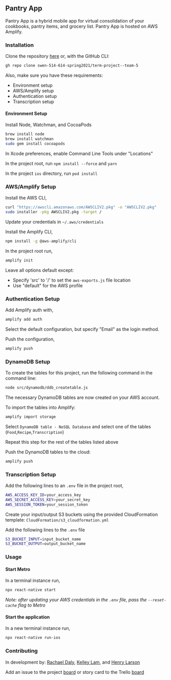 ## Pantry App

Pantry App is a hybrid mobile app for virtual consolidation of your cookbooks, pantry items, and grocery list. Pantry App is hosted on AWS Amplify.

### Installation

Clone the repository [here](https://github.com/swen-514-614-spring2021/term-project--team-5.git) or,
with the GitHub CLI:

```bash
gh repo clone swen-514-614-spring2021/term-project--team-5
```

Also, make sure you have these requirements:

- Environment setup
- AWS/Amplify setup
- Authentication setup
- Transcription setup

#### Environment Setup

Install Node, Watchman, and CocoaPods

```bash
brew install node
brew install watchman
sudo gem install cocoapods
```

In Xcode preferences, enable Command Line Tools under "Locations"

In the project root, run `npm install --force` and `yarn`

In the project `ios` directory, run `pod install`

### AWS/Amplify Setup
Install the AWS CLI,

```bash
curl "https://awscli.amazonaws.com/AWSCLIV2.pkg" -o "AWSCLIV2.pkg"
sudo installer -pkg AWSCLIV2.pkg -target /
```

Update your credentials in `~/.aws/credentials`

Install the Amplify CLI,

```bash
npm install -g @aws-amplify/cli
```

In the project root run,

```bash
amplify init
```

Leave all options default except:
- Specify 'src' to '/' to set the `aws-exports.js` file location
- Use "default" for the AWS profile

### Authentication Setup

Add Amplify auth with,

```bash
amplify add auth
```

Select the default configuration, but specify "Email" as the login method.

Push the configuration,

```bash
amplify push
```

### DynamoDB Setup

To create the tables for this project, run the following command in the command line:

```bash
node src/dynamodb/ddb_createtable.js
```
The necessary DynamoDB tables are now created on your AWS account.

To import the tables into Amplify:

```bash
amplify import storage
```

Select `DynamoDB table - NoSQL Database` and select one of the tables 
(`Food`,`Recipe`,`Transcription`)

Repeat this step for the rest of the tables listed above 

Push the DynamoDB tables to the cloud:

```bash
amplify push
```

### Transcription Setup

Add the following lines to an `.env` file in the project root,

```bash
AWS_ACCESS_KEY_ID=your_access_key
AWS_SECRET_ACCESS_KEY=your_secret_key
AWS_SESSION_TOKEN=your_session_token
```

Create your input/output S3 buckets using the provided CloudFormation template: `CloudFormation/s3_cloudformation.yml`

Add the following lines to the `.env` file

```bash
S3_BUCKET_INPUT=input_bucket_name
S3_BUCKET_OUTPUT=output_bucket_name
```

### Usage
#### Start Metro

In a terminal instance run,

```bash
npx react-native start
```

*Note: after updating your AWS credentials in the `.env` file, pass the `--reset-cache` flag to Metro*

#### Start the application

In a new terminal instance run,

```bash
npx react-native run-ios
```

### Contributing

In development by:
[Rachael Daly](https://github.com/RachaelDaly),
[Kelley Lam](https://github.com/kxl1360),
and [Henry Larson](https://github.com/hxl1116)

Add an issue to the project
[board](https://github.com/swen-514-614-spring2021/term-project--team-5/projects/1)
or story card to the Trello
[board](https://trello.com/b/ZunSFauw/kanban-template)

